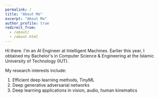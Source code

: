 ```yaml
---
permalink: /
title: "About Me"
excerpt: "About Me"
author_profile: true
redirect_from: 
  - /about/
  - /about.html
---
```


Hi there. I'm an AI Engineer at Intelligent Machines. Earlier this year, I obtained my Bachelor's in Computer Science & Engineering at the Islamic University of Technology (IUT).

My research interests include:

1. Efficient deep learning methods, TinyML
2. Deep generative adversarial networks
3. Deep learning applications in vision, audio, human kinematics